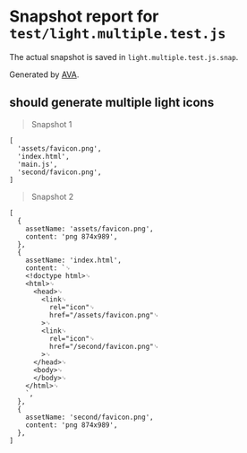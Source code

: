 # Snapshot report for `test/light.multiple.test.js`

The actual snapshot is saved in `light.multiple.test.js.snap`.

Generated by [AVA](https://avajs.dev).

## should generate multiple light icons

> Snapshot 1

    [
      'assets/favicon.png',
      'index.html',
      'main.js',
      'second/favicon.png',
    ]

> Snapshot 2

    [
      {
        assetName: 'assets/favicon.png',
        content: 'png 874x989',
      },
      {
        assetName: 'index.html',
        content: `␊
        <!doctype html>␊
        <html>␊
          <head>␊
            <link␊
              rel="icon"␊
              href="/assets/favicon.png"␊
            >␊
            <link␊
              rel="icon"␊
              href="/second/favicon.png"␊
            >␊
          </head>␊
          <body>␊
          </body>␊
        </html>␊
        `,
      },
      {
        assetName: 'second/favicon.png',
        content: 'png 874x989',
      },
    ]
